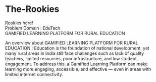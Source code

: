 # The-Rookies
Rookies here!<br>
Problem Domain : EduTech <br>
GAMIFIED LEARNING PLATFORM FOR RURAL EDUCATION<br>

An overview about GAMIFIED LEARNING PLATFORM FOR RURAL EDUCATION :
Education is the foundation of national development, yet many rural areas in India still face challenges such as lack of quality teachers, limited resources, poor infrastructure, and low student engagement. To address this, a Gamified Learning Platform can make learning more engaging, accessible, and effective — even in areas with limited internet connectivity.

